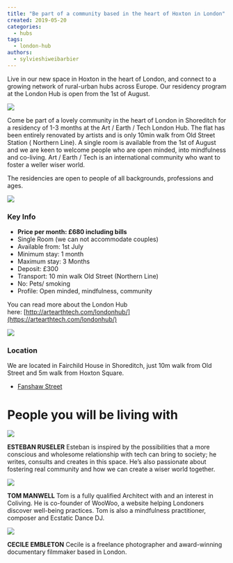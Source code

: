 ```yaml
---
title: "Be part of a community based in the heart of Hoxton in London"
created: 2019-05-20
categories: 
  - hubs
tags: 
  - london-hub
authors: 
  - sylvieshiweibarbier
---
```


Live in our new space in Hoxton in the heart of London, and connect to a growing network of rural-urban hubs across Europe. Our residency program at the London Hub is open from the 1st of August.

![](https://artearthtech.files.wordpress.com/2020/03/london-hub.png?w=580)

Come be part of a lovely community in the heart of London in Shoreditch for a residency of 1-3 months at the Art / Earth / Tech London Hub. The flat has been entirely renovated by artists and is only 10min walk from Old Street Station ( Northern Line). A single room is available from the 1st of August and we are keen to welcome people who are open minded, into mindfulness and co-living. Art / Earth / Tech is an international community who want to foster a weller wiser world.

The residencies are open to people of all backgrounds, professions and ages.

![](https://artearthtech.files.wordpress.com/2020/03/sitting-room_hue5d0803c3774a40d4d61bd93f0557694_1109817_800x0_resize_box_2.png?w=580)

### Key Info

- **Price per month: £680 including bills**
- Single Room (we can not accommodate couples)
- Available from: 1st July
- Minimum stay: 1 month
- Maximum stay: 3 Months
- Deposit: £300
- Transport: 10 min walk Old Street (Northern Line)
- No: Pets/ smoking
- Profile: Open minded, mindfulness, community

You can read more about the London Hub here: [http://artearthtech.com/londonhub/](https://artearthtech.com/londonhub/)

![](https://artearthtech.files.wordpress.com/2020/03/kitchen_hucbce3a5f1e988cfeacf665e2242fb684_580923_800x0_resize_box_2.png?w=580)

### Location

We are located in Fairchild House in Shoreditch, just 10m walk from Old Street and 5m walk from Hoxton Square.

- [Fanshaw Street](https://www.google.com/maps/search/?api=1&query=51.529586,-0.081318)

# People you will be living with

![](https://artearthtech.files.wordpress.com/2020/03/esteban-portrait.jpg?w=580)

**ESTEBAN RUSELER** Esteban is inspired by the possibilities that a more conscious and wholesome relationship with tech can bring to society; he writes, consults and creates in this space. He’s also passionate about fostering real community and how we can create a wiser world together.

![](https://artearthtech.files.wordpress.com/2020/03/tom-portrait.jpg?w=580)

**TOM MANWELL** Tom is a fully qualified Architect with and an interest in Coliving. He is co-founder of WooWoo, a website helping Londoners discover well-being practices. Tom is also a mindfulness practitioner, composer and Ecstatic Dance DJ.

![](assets/images/cecile.jpg)

**CECILE EMBLETON** Cecile is a freelance photographer and award-winning documentary filmmaker based in London.
